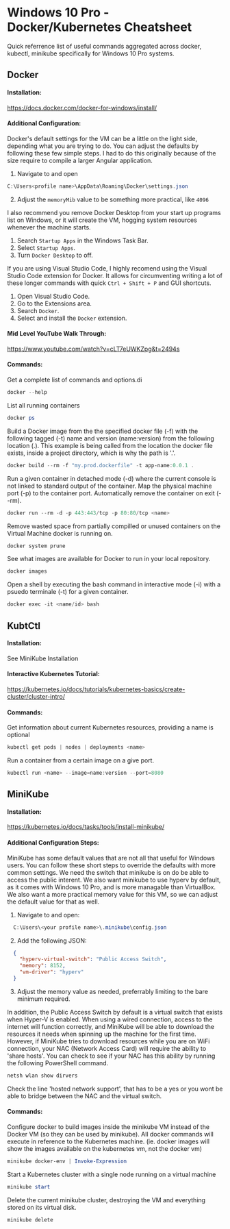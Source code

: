 # Windows 10 Pro - Docker/Kubernetes Cheatsheet
Quick referrence list of useful commands aggregated across docker, kubectl, minikube specifically for Windows 10 Pro systems.

## Docker

  #### Installation:

  https://docs.docker.com/docker-for-windows/install/

  #### Additional Configuration:

  Docker's default settings for the VM can be a little on the light side, depending what you are trying to do. You can adjust the defaults by following these few simple steps. I had to do this originally because of
  the size require to compile a larger Angular application.

  1. Navigate to and open
  ```PowerShell
  C:\Users<profile name>\AppData\Roaming\Docker\settings.json
  ```
  2. Adjust the `memoryMib` value to be something more practical, like `4096`

  I also recommend you remove Docker Desktop from your start up programs list on Windows, or it will create the VM, hogging system resources whenever the machine starts.

  1. Search `Startup Apps` in the Windows Task Bar.
  2. Select `Startup Apps`.
  3. Turn `Docker Desktop` to off.

  If you are using Visual Studio Code, I highly recomend using the Visual Studio Code extension for Docker. It allows for circumventing writing a lot of these longer commands with quick `Ctrl + Shift + P` and GUI shortcuts.

  1. Open Visual Studio Code.
  2. Go to the Extensions area.
  3. Search `Docker`.
  4. Select and install the `Docker` extension.

  #### Mid Level YouTube Walk Through:

  https://www.youtube.com/watch?v=cLT7eUWKZpg&t=2494s

  #### Commands:

  Get a complete list of commands and options.di
  
  ```PowerShell
  docker --help
  ```

  List all running containers
  
  ```PowerShell
  docker ps
  ```

  Build a Docker image from the the specified docker file (-f) with the following tagged (-t) name and version (name:version) from the following location (.). This example is being called from the location the docker file exists, inside a project directory, which is why the path is '.'. 

  ```PowerShell
  docker build --rm -f "my.prod.dockerfile" -t app-name:0.0.1 .
  ```

  Run a given container in detached mode (-d) where the current console is not linked to standard output of the container. Map the physical machine port (-p) to the container port. Automatically remove the container on exit (--rm).

  ```PowerShell
  docker run --rm -d -p 443:443/tcp -p 80:80/tcp <name>
  ```

  Remove wasted space from partially compilled or unused containers on the Virtual Machine docker is running on.

  ```PowerShell
  docker system prune
  ```

  See what images are available for Docker to run in your local repository.

  ```PowerShell
  docker images
  ```

  Open a shell by executing the bash command in interactive mode (-i) with a psuedo terminale (-t) for a given container.

  ```PowerShell
  docker exec -it <name/id> bash
  ```

## KubtCtl

  #### Installation:

  See MiniKube Installation

  #### Interactive Kubernetes Tutorial:

  https://kubernetes.io/docs/tutorials/kubernetes-basics/create-cluster/cluster-intro/ 

  #### Commands:

  Get information about current Kubernetes resources, providing a name is optional

  ```PowerShell
  kubectl get pods | nodes | deployments <name>
  ```

  Run a container from a certain image on a give port.

  ```PowerShell
  kubectl run <name> --image=name:version --port=8080
  ```

## MiniKube

  #### Installation:

  https://kubernetes.io/docs/tasks/tools/install-minikube/

  #### Additional Configuration Steps:

  MiniKube has some default values that are not all that useful for Windows users. You can follow these short steps to override the defaults with more
  common settings. We need the switch that minikube is on do be able to access the public interent. We also want minikube to use hyperv by default, as it comes with Windows 10 Pro, and is more managable than VirtualBox. We also want a more practical memory value for this VM, so we can adjust the default value for that as well.

  1. Navigate to and open: 
  ```PowerShell
    C:\Users\<your profile name>\.minikube\config.json
  ```
  2. Add the following JSON:
  ```JSON
    {
      "hyperv-virtual-switch": "Public Access Switch",
      "memory": 8152,
      "vm-driver": "hyperv"
    }
  ```
  3. Adjust the memory value as needed, preferrably limiting to the bare minimum required.

  In addition, the Public Access Switch by default is a virtual switch that exists when Hyper-V is enabled. When using a wired connection, access to the internet will function correctly, and MiniKube will be able to download the resources it needs when spinning up the machine for the first time. However, if MiniKube tries to download resources while you are on WiFi connection, your NAC (Network Access Card) will require the ability to 'share hosts'. You can check to see if your NAC has this ability by running the following PowerShell command.

  ```PowerShell
  netsh wlan show dirvers
  ```

  Check the line 'hosted network support', that has to be a yes or you wont be able to bridge between the NAC and the virtual switch.

  #### Commands:

  Configure docker to build images inside the minikube VM instead of the Docker VM (so they can be used by minikube). All docker commands will execute in reference to the Kubernetes machine. (ie. docker images will show the images available on the kubernetes vm, not the docker vm)

  ```PowerShell
  minikube docker-env | Invoke-Expression
  ```
  Start a Kubernetes cluster with a single node running on a virtual machine

  ```PowerShell
  minikube start
  ```

  Delete the current minikube cluster, destroying the VM and everything stored on its virtual disk.

  ```PowerShell
  minikube delete
  ```
